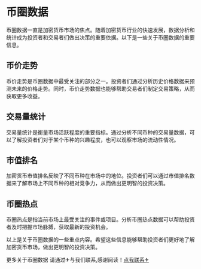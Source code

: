 # 币圈数据

币圈数据一直是加密货币市场的焦点。随着加密货币行业的快速发展，数据分析和统计成为投资者和交易者们做出决策的重要依据。以下是一些关于币圈数据的重要信息。

## 币价走势

币价走势是币圈数据中最受关注的部分之一。投资者们通过分析历史价格数据来预测未来的价格走势。同时，币价走势数据也能够帮助交易者们制定交易策略，从而获取更多收益。

## 交易量统计

交易量统计是衡量市场活跃程度的重要指标。通过分析不同币种的交易量数据，可以了解投资者们对于某个币种的兴趣程度，也可以观察市场的流动性情况。

## 市值排名

加密货币市值排名反映了不同币种在市场中的地位。投资者们可以通过市值排名数据来了解市场上不同币种的相对竞争力，从而做出更明智的投资决策。

## 币圈热点

币圈热点是指当前市场上最受关注的事件或项目。分析币圈热点数据可以帮助投资者及时把握市场脉搏，获取最新的投资机会。

以上是关于币圈数据的一些重点内容。希望这些信息能够帮助投资者们更好地了解加密货币市场，做出更明智的投资决策。

更多关于币圈数据 请通过✈与我们联系,感谢阅读！[点我联系✈](https://qa.k02.cc)